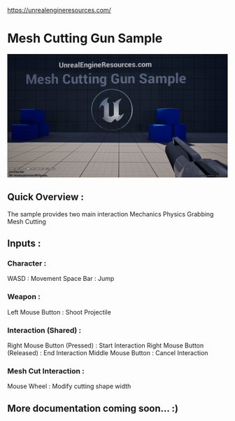 https://unrealengineresources.com/

# Mesh Cutting Gun Sample
![Utilities](Resources/SplashScreen.png)


## Quick Overview :

The sample provides two main interaction Mechanics
Physics Grabbing
Mesh Cutting


## Inputs :

### Character :
WASD : Movement
Space Bar : Jump

### Weapon :
Left Mouse Button : Shoot Projectile

### Interaction (Shared) :
Right Mouse Button (Pressed) : Start Interaction 
Right Mouse Button (Released) : End Interaction 
Middle Mouse Button : Cancel Interaction 

### Mesh Cut Interaction :
Mouse Wheel : Modify cutting shape width


## More documentation coming soon... :) 
